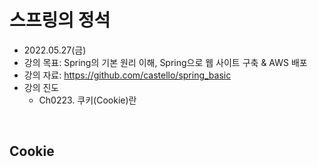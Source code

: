 
# 스프링의 정석
- 2022.05.27(금)
- 강의 목표: Spring의 기본 원리 이해, Spring으로 웹 사이트 구축 & AWS 배포
- 강의 자료: https://github.com/castello/spring_basic
- 강의 진도 
	- Ch0223. 쿠키(Cookie)란

<br>

## Cookie